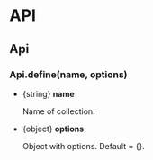 API
===

Api
---

### Api.define(name, options)
* {string} __name__
    
    Name of collection.
    
* {object} __options__

    Object with options. Default = {}.